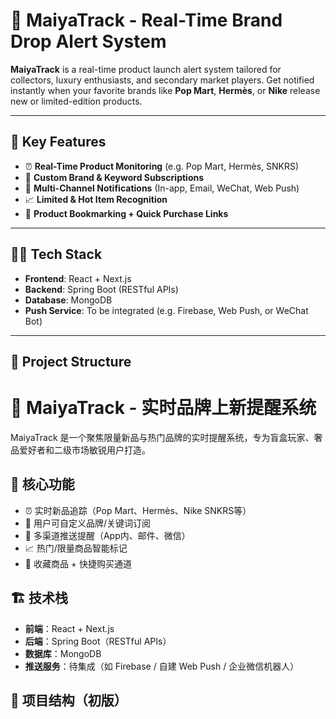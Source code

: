 # 🔔 MaiyaTrack - Real-Time Brand Drop Alert System

**MaiyaTrack** is a real-time product launch alert system tailored for collectors, luxury enthusiasts, and secondary market players. Get notified instantly when your favorite brands like **Pop Mart**, **Hermès**, or **Nike** release new or limited-edition products.

---

## 🧠 Key Features

- ⏰ **Real-Time Product Monitoring** (e.g. Pop Mart, Hermès, SNKRS)
- 🎯 **Custom Brand & Keyword Subscriptions**
- 📲 **Multi-Channel Notifications** (In-app, Email, WeChat, Web Push)
- 📈 **Limited & Hot Item Recognition**
- 💾 **Product Bookmarking + Quick Purchase Links**

---

## 🧑‍💻 Tech Stack

- **Frontend**: React + Next.js
- **Backend**: Spring Boot (RESTful APIs)
- **Database**: MongoDB
- **Push Service**: To be integrated (e.g. Firebase, Web Push, or WeChat Bot)

---

## 📁 Project Structure

# 🔔 MaiyaTrack - 实时品牌上新提醒系统

MaiyaTrack 是一个聚焦限量新品与热门品牌的实时提醒系统，专为盲盒玩家、奢品爱好者和二级市场敏锐用户打造。

## 🧠 核心功能

- ⏰ 实时新品追踪（Pop Mart、Hermès、Nike SNKRS等）
- 🎯 用户可自定义品牌/关键词订阅
- 📲 多渠道推送提醒（App内、邮件、微信）
- 📈 热门/限量商品智能标记
- 💾 收藏商品 + 快捷购买通道

## 🏗 技术栈

- **前端**：React + Next.js
- **后端**：Spring Boot（RESTful APIs）
- **数据库**：MongoDB
- **推送服务**：待集成（如 Firebase / 自建 Web Push / 企业微信机器人）

## 📱 项目结构（初版）

